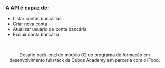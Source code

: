 <div>
    <h3>A API é capaz de:</h3>
    <ul>
        <li>Listar contas bancárias</li>
        <li>Criar nova conta</>
        <li>Atualizar usuário de conta bancária</li>
        <li>Excluir conta bancária</>
    </ul>
</div><br><br>

<div align="center">Desafio back-end do módulo 02 do programa de formação em desenvolvimento fullstack da Cubos Academy em parceria com o iFood.</div>
